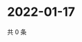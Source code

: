 # 2022-01-17

共 0 条

<!-- BEGIN WEIBO -->
<!-- 最后更新时间 Mon Jan 17 2022 14:18:48 GMT+0800 (China Standard Time) -->

<!-- END WEIBO -->
